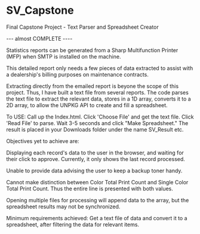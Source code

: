 # SV_Capstone
Final Capstone Project - Text Parser and Spreadsheet Creator

--- almost COMPLETE ----

Statistics reports can be generated from a Sharp Multifunction Printer (MFP) when SMTP is installed on the machine.

This detailed report only needs a few pieces of data extracted to assist with a dealership's billing purposes on maintenance contracts.

Extracting directly from the emailed report is beyone the scope of this project.
Thus, I have built a text file from several reports.
The code parses the text file to extract the relevant data, stores in a 1D array, converts it to a 2D array, to allow the UNPKG API to create and fill a spreadsheet.

To USE:
Call up the Index.html.
Click 'Choose File' and get the text file.
Click 'Read File' to parse.
Wait 3-5 seconds and click "Make Spreadsheet."
The result is placed in your Downloads folder under the name SV_Result etc.

Objectives yet to achieve are:

Displaying each record's data to the user in the browser, and waiting for their click to approve.  Currently, it only shows the last record processed.

Unable to provide data advising the user to keep a backup toner handy.

Cannot make distinction between Color Total Print Count and Single Color Total Print Count.  Thus the entire line is presented with both values.

Opening multiple files for processing will append data to the array, but the spreadsheet results may not be synchronized.

Minimum requirements achieved:
Get a text file of data and convert it to a spreadsheet, after filtering the data for relevant items.